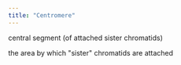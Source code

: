 ```yaml
---
title: "Centromere"
---
```

central segment (of attached sister chromatids)

the area by which &quot;sister&quot; chromatids are attached

